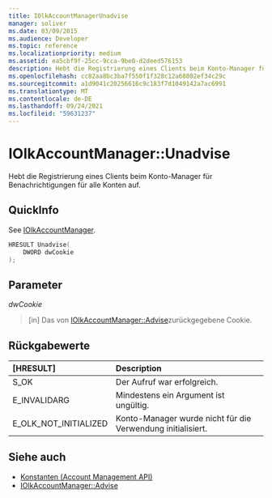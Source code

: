 ```yaml
---
title: IOlkAccountManagerUnadvise
manager: soliver
ms.date: 03/09/2015
ms.audience: Developer
ms.topic: reference
ms.localizationpriority: medium
ms.assetid: ea5cbf9f-25cc-9cca-9be0-d2deed576153
description: Hebt die Registrierung eines Clients beim Konto-Manager für Benachrichtigungen für alle Konten auf.
ms.openlocfilehash: cc82aa8bc3ba7f550f1f328c12a68802ef34c29c
ms.sourcegitcommit: a1d9041c20256616c9c183f7d1049142a7ac6991
ms.translationtype: MT
ms.contentlocale: de-DE
ms.lasthandoff: 09/24/2021
ms.locfileid: "59631237"
---
```

# <a name="iolkaccountmanagerunadvise"></a>IOlkAccountManager::Unadvise

Hebt die Registrierung eines Clients beim Konto-Manager für Benachrichtigungen für alle Konten auf. 
  
## <a name="quick-info"></a>QuickInfo

See [IOlkAccountManager](iolkaccountmanager.md).
  
```cpp
HRESULT Unadvise(
    DWORD dwCookie
);

```

## <a name="parameters"></a>Parameter

_dwCookie_
  
> [in] Das von [IOlkAccountManager::Advise](iolkaccountmanager-advise.md)zurückgegebene Cookie.
    
## <a name="return-values"></a>Rückgabewerte

|**[HRESULT]**|**Description**|
|:-----|:-----|
|S_OK  <br/> |Der Aufruf war erfolgreich.  <br/> |
|E_INVALIDARG  <br/> |Mindestens ein Argument ist ungültig.  <br/> |
|E_OLK_NOT_INITIALIZED  <br/> |Konto-Manager wurde nicht für die Verwendung initialisiert.  <br/> |
   
## <a name="see-also"></a>Siehe auch

- [Konstanten (Account Management API)](constants-account-management-api.md)  
- [IOlkAccountManager::Advise](iolkaccountmanager-advise.md)

